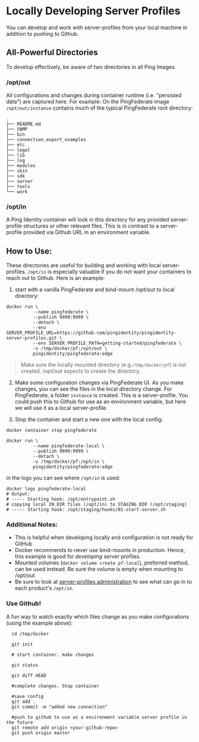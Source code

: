 # Locally Developing Server Profiles
You can develop and work with server-profiles from your local machine in addition to pushing to Github.

## All-Powerful Directories
To develop effectively, be aware of two directories in all Ping Images. 

### /opt/out

All configurations and changes during container runtime (i.e. "persisted data") are captured here. For example: On the PingFederate image `/opt/out/instance` contains much of the typical PingFederate root directory: 
```
.
├── README.md
├── SNMP
├── bin
├── connection_export_examples
├── etc
├── legal
├── lib
├── log
├── modules
├── sbin
├── sdk
├── server
├── tools
└── work
```

### /opt/in
A Ping Identity container will look in this directory for any provided server-profile structures or other relevant files. This is in contrast to a server-profile provided via Github URL in an environment variable. 

## How to Use: 
These directories are useful for building and working with local server-profiles. `/opt/in` is especially valuable if you do not want your containers to reach out to Github. Here is an example: 
1. start with a vanilla PingFederate and bind-mount /opt/out to local directory: 
```shell
docker run \
          --name pingfederate \
          --publish 9999:9999 \
          --detach \
          --env SERVER_PROFILE_URL=https://github.com/pingidentity/pingidentity-server-profiles.git \
          --env SERVER_PROFILE_PATH=getting-started/pingfederate \
          -v /tmp/docker/pf:/opt/out \
          pingidentity/pingfederate:edge
```
> Make sure the locally mounted directory (e.g.`/tmp/docker/pf`) is not created. /opt/out expects to create the directory. 

2. Make some configuration changes via PingFederate UI. As you make changes, you can see the files in the local directory change. For PingFederate, a folder `instance` is created. This is a server-profile. You could push this to Github for use as an environment variable, but here we will use it as a local server-profile. 


3. Stop the container and start a new one with the local config:

```shell
docker container stop pingfederate

docker run \
          --name pingfederate-local \
          --publish 9999:9999 \
          --detach \
          -v /tmp/docker/pf:/opt/in \
          pingidentity/pingfederate:edge
```

in the logs you can see where `/opt/in` is used: 

```shell
docker logs pingfederate-local
# Output:
# ----- Starting hook: /opt/entrypoint.sh
# copying local IN_DIR files (/opt/in) to STAGING_DIR (/opt/staging)
# ----- Starting hook: /opt/staging/hooks/01-start-server.sh
```

### Additional Notes: 
* This is helpful when developing locally and configuration is not ready for GitHub
* Docker recommends to never use bind-mounts in production. Hence, this example is good for *developing* server profiles. 
* Mounted volumes (`docker volume create pf-local`), preferred method, can be used instead. Be sure the volume is empty when mounting to /opt/out
* Be sure to look at [server-profiles administration](./ADMINISTRATION.md) to see what can go in to each product's `/opt/in`. 

### Use Github!
A fun way to watch exactly which files change as you make configurations (using the example above): 

```
  cd /tmp/docker

  git init

  # start container. make changes

  git status

  git diff HEAD

  #complete changes. Stop container

  #save config
  git add .
  git commit -m "added new connection"

  #push to github to use as a environment variable server profile in the future
  git remote add origin <your-github-repo>
  git push origin master
```